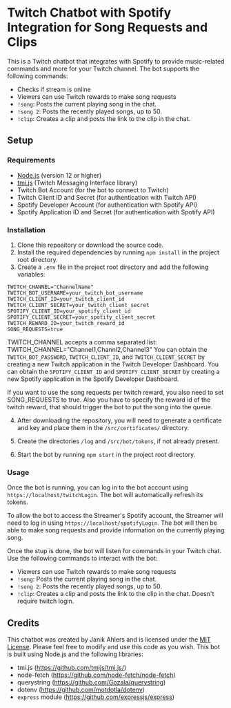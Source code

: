 # Twitch Chatbot with Spotify Integration for Song Requests and Clips

This is a Twitch chatbot that integrates with Spotify to provide music-related commands and more for your Twitch channel. The bot supports the following commands:

- Checks if stream is online
- Viewers can use Twitch rewards to make song requests
- `!song`: Posts the current playing song in the chat.
- `!song 2`: Posts the recently played songs, up to 50.
- `!clip`: Creates a clip and posts the link to the clip in the chat.

## Setup

### Requirements

- [Node.js](https://nodejs.org/) (version 12 or higher)
- [tmi.js](https://github.com/tmijs/tmi.js) (Twitch Messaging Interface library)
- Twitch Bot Account (for the bot to connect to Twitch)
- Twitch Client ID and Secret (for authentication with Twitch API)
- Spotify Developer Account (for authentication with Spotify API)
- Spotify Application ID and Secret (for authentication with Spotify API)

### Installation

1. Clone this repository or download the source code.
2. Install the required dependencies by running `npm install` in the project root directory.
3. Create a `.env` file in the project root directory and add the following variables:

```
TWITCH_CHANNEL="ChannelName"
TWITCH_BOT_USERNAME=your_twitch_bot_username
TWITCH_CLIENT_ID=your_twitch_client_id
TWITCH_CLIENT_SECRET=your_twitch_client_secret
SPOTIFY_CLIENT_ID=your_spotify_client_id
SPOTIFY_CLIENT_SECRET=your_spotify_client_secret
TWITCH_REWARD_ID=your_twitch_reward_id
SONG_REQUESTS=true
```

TWITCH_CHANNEL accepts a comma separated list: TWITCH_CHANNEL="Channel1,Channl2,Channel3"
You can obtain the `TWITCH_BOT_PASSWORD`, `TWITCH_CLIENT_ID`, and `TWITCH_CLIENT_SECRET` by creating a new Twitch application in the Twitch Developer Dashboard. You can obtain the `SPOTIFY_CLIENT_ID` and `SPOTIFY_CLIENT_SECRET` by creating a new Spotify application in the Spotify Developer Dashboard.

If you want to use the song requests per twitch reward, you also need to set SONG_REQUESTS to true.
Also you have to specify the reward id of the twitch reward, that should trigger the bot to put the song into the queue.

4. After downloading the repository, you will need to generate a certificate and key and place them in the `/src/certificates/` directory.

5. Create the directories `/log` and `/src/bot/tokens`, if not already present.

6. Start the bot by running `npm start` in the project root directory.

### Usage

Once the bot is running, you can log in to the bot account using `https://localhost/twitchLogin`. The bot will automatically refresh its tokens.

To allow the bot to access the Streamer's Spotify account, the Streamer will need to log in using `https://localhost/spotifyLogin`.
The bot will then be able to make song requests and provide information on the currently playing song.

Once the stup is done, the bot will listen for commands in your Twitch chat. Use the following commands to interact with the bot:
- Viewers can use Twitch rewards to make song requests
- `!song`: Posts the current playing song in the chat.
- `!song 2`: Posts the recently played songs, up to 50.
- `!clip`: Creates a clip and posts the link to the clip in the chat. Doesn't require twitch login.

## Credits

This chatbot was created by Janik Ahlers and is licensed under the [MIT License](LICENSE). Please feel free to modify and use this code as you wish.
This bot is built using Node.js and the following libraries:

- tmi.js (https://github.com/tmijs/tmi.js/)
- node-fetch (https://github.com/node-fetch/node-fetch)
- querystring (https://github.com/Gozala/querystring)
- dotenv (https://github.com/motdotla/dotenv)
- `express` module (https://github.com/expressjs/express)

